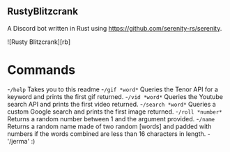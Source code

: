 ## RustyBlitzcrank

A Discord bot written in Rust using https://github.com/serenity-rs/serenity.

![Rusty Blitzcrank][rb]

# Commands
-`/help` Takes you to this readme
-`/gif *word*` Queries the Tenor API for a keyword and prints the first gif returned.
-`/vid *word*` Queries the Youtube search API and prints the first video returned.
-`/search *word*` Queries a custom Google search and prints the first image returned.
-`/roll *number*` Returns a random number between 1 and the argument provided.
-`/name` Returns a random name made of two random [words] and padded with numbers if the words combined are less than 16 characters in length.
-'/jerma' :)

